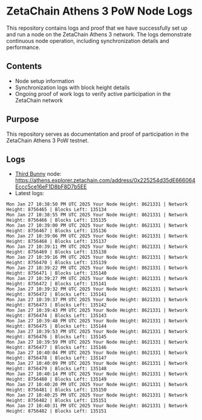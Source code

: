 # ZetaChain Athens 3 PoW Node Logs
This repository contains logs and proof that we have successfully set up and run a node on the ZetaChain Athens 3 network. The logs demonstrate continuous node operation, including synchronization details and performance.

## Contents
- Node setup information
- Synchronization logs with block height details
- Ongoing proof of work logs to verify active participation in the ZetaChain network

## Purpose
This repository serves as documentation and proof of participation in the ZetaChain Athens 3 PoW testnet.

## Logs

- [Third Bunny](https://thirdbunny.xyz/) node: https://athens.explorer.zetachain.com/address/0x225254d35dE666064Eccc5ce16eF1D8bF8D7b5EE
- Latest logs:
```
Mon Jan 27 10:38:50 PM UTC 2025 Your Node Height: 8621331 | Network Height: 8756465 | Blocks Left: 135134
Mon Jan 27 10:38:55 PM UTC 2025 Your Node Height: 8621331 | Network Height: 8756466 | Blocks Left: 135135
Mon Jan 27 10:39:00 PM UTC 2025 Your Node Height: 8621331 | Network Height: 8756467 | Blocks Left: 135136
Mon Jan 27 10:39:06 PM UTC 2025 Your Node Height: 8621331 | Network Height: 8756468 | Blocks Left: 135137
Mon Jan 27 10:39:11 PM UTC 2025 Your Node Height: 8621331 | Network Height: 8756469 | Blocks Left: 135138
Mon Jan 27 10:39:16 PM UTC 2025 Your Node Height: 8621331 | Network Height: 8756470 | Blocks Left: 135139
Mon Jan 27 10:39:22 PM UTC 2025 Your Node Height: 8621331 | Network Height: 8756471 | Blocks Left: 135140
Mon Jan 27 10:39:27 PM UTC 2025 Your Node Height: 8621331 | Network Height: 8756472 | Blocks Left: 135141
Mon Jan 27 10:39:32 PM UTC 2025 Your Node Height: 8621331 | Network Height: 8756472 | Blocks Left: 135141
Mon Jan 27 10:39:37 PM UTC 2025 Your Node Height: 8621331 | Network Height: 8756473 | Blocks Left: 135142
Mon Jan 27 10:39:43 PM UTC 2025 Your Node Height: 8621331 | Network Height: 8756474 | Blocks Left: 135143
Mon Jan 27 10:39:48 PM UTC 2025 Your Node Height: 8621331 | Network Height: 8756475 | Blocks Left: 135144
Mon Jan 27 10:39:53 PM UTC 2025 Your Node Height: 8621331 | Network Height: 8756476 | Blocks Left: 135145
Mon Jan 27 10:39:59 PM UTC 2025 Your Node Height: 8621331 | Network Height: 8756477 | Blocks Left: 135146
Mon Jan 27 10:40:04 PM UTC 2025 Your Node Height: 8621331 | Network Height: 8756478 | Blocks Left: 135147
Mon Jan 27 10:40:09 PM UTC 2025 Your Node Height: 8621331 | Network Height: 8756479 | Blocks Left: 135148
Mon Jan 27 10:40:14 PM UTC 2025 Your Node Height: 8621331 | Network Height: 8756480 | Blocks Left: 135149
Mon Jan 27 10:40:20 PM UTC 2025 Your Node Height: 8621331 | Network Height: 8756481 | Blocks Left: 135150
Mon Jan 27 10:40:25 PM UTC 2025 Your Node Height: 8621331 | Network Height: 8756482 | Blocks Left: 135151
Mon Jan 27 10:40:31 PM UTC 2025 Your Node Height: 8621331 | Network Height: 8756482 | Blocks Left: 135151
```
